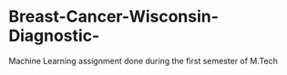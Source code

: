 # Breast-Cancer-Wisconsin-Diagnostic-
Machine Learning assignment done during the first semester of M.Tech
